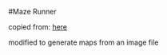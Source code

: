 #Maze Runner

copied from: [here](http://programarcadegames.com/python_examples/f.php?file=maze_runner.py) 

modified to generate maps from an image file